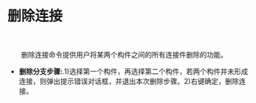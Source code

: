 # 删除连接
<br/>


&emsp;&emsp;删除连接命令提供用户将某两个构件之间的所有连接件删除的功能。
* **删除分支步骤:**.1)选择第一个构件，再选择第二个构件，若两个构件并未形成连接，则弹出提示错误对话框，并退出本次删除步骤。2)右键确定，删除连接。
